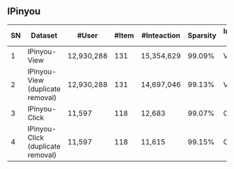 ## IPinyou

| SN | Dataset                                    | \#User     | \#Item | \#Inteaction | Sparsity | Interaction Type | TimeStamp | User Context | Item Context | Interaction Context |
|----|--------------------------------------------|------------|--------|--------------|----------|------------------|-----------|--------------|--------------|---------------------|
| 1  | IPinyou\-View                              | 12,930,288 | 131    | 15,354,629   | 99\.09%  | View             |           | √            | √            | √                   |
| 2  | IPinyou\-View  <br> \(duplicate removal\)  | 12,930,288 | 131    | 14,697,046   | 99\.13%  | View             |           | √            | √            | √                   |
| 3  | IPinyou\-Click                             | 11,597     | 118    | 12,683       | 99\.07%  | Click            |           | √            | √            | √                   |
| 4  | IPinyou\-Click  <br> \(duplicate removal\) | 11,597     | 118    | 11,615       | 99\.15%  | Click            |           | √            | √            | √                   |
